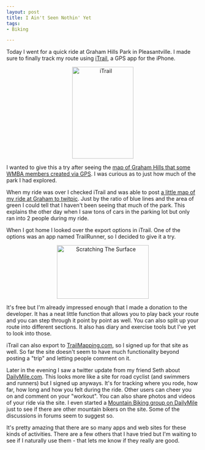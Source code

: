 ```yaml
--- 
layout: post
title: I Ain't Seen Nothin' Yet
tags: 
- Biking

---
```

Today I went for a quick ride at Graham Hills Park in Pleasantville. I made sure to finally track my route using <a href="http://sites.google.com/site/iphoneitrail/">iTrail</a>, a GPS app for the iPhone.
<p style="text-align:center;"><a title="iTrail by spilth, on Flickr" href="http://www.flickr.com/photos/spilth/3764582992/"><img class="aligncenter" src="http://farm3.static.flickr.com/2467/3764582992_133a303ecd_m.jpg" alt="iTrail" width="160" height="240" /></a></p>

I wanted to give this a try after seeing the <a href="http://wmba1.tommychurch.com/phpBB2/viewtopic.php?t=6993&amp;postdays=0&amp;postorder=asc&amp;start=0">map of Graham Hills that some WMBA members created via GPS</a>. I was curious as to just how much of the park I had explored.

When my ride was over I checked iTrail and was able to post <a href="http://twitpic.com/buu65">a little map of my ride at Graham to twitpic</a>. Just by the ratio of blue lines and the area of green I could tell that I haven't been seeing that much of the park. This explains the other day when I saw tons of cars in the parking lot but only ran into 2 people during my ride.

When I got home I looked over the export options in iTrail. One of the options was an app named TrailRunner, so I decided to give it a try.
<p style="text-align:center;"><a title="Scratching The Surface by spilth, on Flickr" href="http://www.flickr.com/photos/spilth/3763944064/"><img class="aligncenter" src="http://farm3.static.flickr.com/2541/3763944064_2e9fece738_m.jpg" alt="Scratching The Surface" width="240" height="140" /></a></p>

It's free but I'm already impressed enough that I made a donation to the developer. It has a neat little function that allows you to play back your route and you can step through it point by point as well. You can also split up your route into different sections. It also has diary and exercise tools but I've yet to look into those.

iTrail can also export to <a href="http://trailmapping.com/">TrailMapping.com</a>, so I signed up for that site as well. So far the site doesn't seem to have much functionality beyond posting a "trip" and letting people comment on it.

Later in the evening I saw a twitter update from my friend Seth about <a href="http://www.dailymile.com/">DailyMile.com</a>. This looks more like a site for road cyclist (and swimmers and runners) but I signed up anyways. It's for tracking where you rode, how far, how long and how you felt during the ride. Other users can cheer you on and comment on your "workout". You can also share photos and videos of your ride via the site. I even started a <a href="http://www.dailymile.com/groups/474-mountain-bikers">Mountain Biking group on DailyMile</a> just to see if there are other mountain bikers on the site. Some of the discussions in forums seem to suggest so.

It's pretty amazing that there are so many apps and web sites for these kinds of activities. There are a few others that I have tried but I'm waiting to see if I naturally use them - that lets me know if they really are good.
